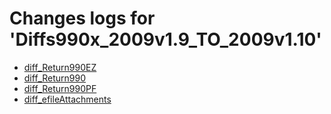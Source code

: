 # Changes logs for 'Diffs990x_2009v1.9_TO_2009v1.10'

* [diff_Return990EZ](diff_Return990EZ.xsd.html)
* [diff_Return990](diff_Return990.xsd.html)
* [diff_Return990PF](diff_Return990PF.xsd.html)
* [diff_efileAttachments](diff_efileAttachments.xsd.html)
